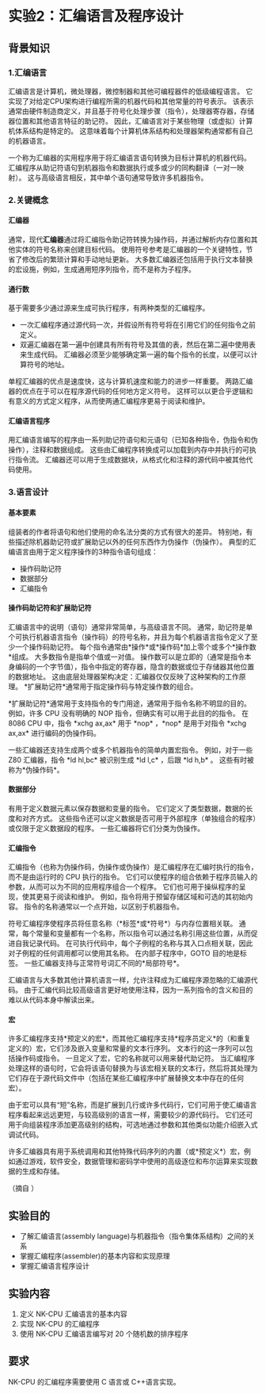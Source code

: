 # 实验2：汇编语言及程序设计
## 背景知识
### 1.汇编语言
<p>汇编语言是计算机，微处理器，微控制器和其他可编程器件的低级编程语言。 它实现了对给定CPU架构进行编程所需的机器代码和其他常量的符号表示。 该表示通常由硬件制造商定义，并且基于符号化处理步骤（指令），处理器寄存器，存储器位置和其他语言特征的助记符。 因此，汇编语言对于某些物理（或虚拟）计算机体系结构是特定的。 这意味着每个计算机体系结构和处理器架构通常都有自己的机器语言。</p>
<p>一个称为汇编器的实用程序用于将汇编语言语句转换为目标计算机的机器代码。 汇编程序从助记符语句到机器指令和数据执行或多或少的同构翻译（一对一映射）。 这与高级语言相反，其中单个语句通常导致许多机器指令。</p>

### 2.关键概念
#### 汇编器
<p>通常，现代<b>汇编器</b>通过将汇编指令助记符转换为操作码，并通过解析内存位置和其他实体的符号名称来创建目标代码。 使用符号参考是汇编器的一个关键特性，节省了修改后的繁琐计算和手动地址更新。 大多数汇编器还包括用于执行文本替换的宏设施，例如，生成通用短序列指令，而不是称为子程序。</p>

#### 通行数
<p>基于需要多少通过源来生成可执行程序，有两种类型的汇编程序。</p>

- 一次汇编程序通过源代码一次，并假设所有符号将在引用它们的任何指令之前定义。
- 双遍汇编器在第一遍中创建具有所有符号及其值的表，然后在第二遍中使用表来生成代码。 汇编器必须至少能够确定第一遍的每个指令的长度，以便可以计算符号的地址。

<p>单程汇编器的优点是速度快，这与计算机速度和能力的进步一样重要。 两路汇编器的优点在于可以在程序源代码的任何地方定义符号。 这样可以以更合乎逻辑和有意义的方式定义程序，从而使两通汇编程序更易于阅读和维护。</p>

#### 汇编语言程序
<p>用汇编语言编写的程序由一系列助记符语句和元语句（已知各种指令，伪指令和伪操作），注释和数据组成。 这些由汇编程序转换成可以加载到内存中并执行的可执行指令流。 汇编器还可以用于生成数据块，从格式化和注释的源代码中被其他代码使用。</p>

### 3.语言设计
#### 基本要素
<p>组装者的作者将语句和他们使用的命名法分类的方式有很大的差异。 特别地，有些描述除机器助记符或扩展助记以外的任何东西作为伪操作（伪操作）。 典型的汇编语言由用于定义程序操作的3种指令语句组成：</p>

- 操作码助记符
- 数据部分
- 汇编指令

#### 操作码助记符和扩展助记符
<p>汇编语言中的说明（语句）通常非常简单，与高级语言不同。 通常，助记符是单个可执行机器语言指令（操作码）的符号名称，并且为每个机器语言指令定义了至少一个操作码助记符。 每个指令通常由*操作*或*操作码*加上零个或多个*操作数*组成。 大多数指令是指单个值或一对值。 操作数可以是立即的（通常是指令本身编码的一个字节值），指令中指定的寄存器，隐含的数据或位于存储器其他位置的数据地址。 这由底层处理器架构决定：汇编器仅仅反映了这种架构的工作原理。 *扩展助记符*通常用于指定操作码与特定操作数的组合。</p>
<p>*扩展助记符*通常用于支持指令的专门用途，通常用于指令名称不明显的目的。 例如，许多 CPU 没有明确的 NOP 指令，但确实有可以用于此目的的指令。 在 8086 CPU 中，指令 *xchg ax,ax* 用于 *nop* ，*nop* 是用于对指令 *xchg ax,ax* 进行编码的伪操作码。</p>
<p>一些汇编器还支持生成两个或多个机器指令的简单内置宏指令。 例如，对于一些 Z80 汇编器，指令 *ld hl,bc* 被识别生成 *ld l,c* ，后跟 *ld h,b* 。 这些有时被称为*伪操作码*。</p> 

#### 数据部分
<p>有用于定义数据元素以保存数据和变量的指令。 它们定义了类型数据，数据的长度和对齐方式。 这些指令还可以定义数据是否可用于外部程序（单独组合的程序）或仅限于定义数据段的程序。 一些汇编器将它们分类为伪操作。</p>

#### 汇编指令
<p>汇编指令（也称为伪操作码，伪操作或伪操作）是汇编程序在汇编时执行的指令，而不是由运行时的 CPU 执行的指令。 它们可以使程序的组合依赖于程序员输入的参数，从而可以为不同的应用程序组合一个程序。 它们也可用于操纵程序的呈现，使其更易于阅读和维护。 例如，指令将用于预留存储区域和可选的其初始内容。 指令的名称通常以一个点开始，以区别于机器指令。</p>
<p>符号汇编程序使程序员将任意名称（*标签*或*符号*）与内存位置相关联。 通常，每个常量和变量都有一个名称，所以指令可以通过名称引用这些位置，从而促进自我记录代码。 在可执行代码中，每个子例程的名称与其入口点相关联，因此对子例程的任何调用都可以使用其名称。 在内部子程序中，GOTO 目的地是标签。 一些汇编器支持与正常符号词汇不同的*局部符号*。</p>
<p>汇编语言与大多数其他计算机语言一样，允许注释成为汇编程序源忽略的汇编源代码。 由于汇编代码比较高级语言更好地使用注释，因为一系列指令的含义和目的难以从代码本身中解读出来。</p>

#### 宏
<p>许多汇编程序支持*预定义的宏*，而其他汇编程序支持*程序员定义*的（和重复定义的）宏，它们涉及嵌入变量和常量的文本行序列。 文本行的这一序列可以包括操作码或指令。 一旦定义了宏，它的名称就可以用来替代助记符。 当汇编程序处理这样的语句时，它会将该语句替换为与该宏相关联的文本行，然后将其处理为它们存在于源代码文件中（包括在某些汇编程序中扩展替换文本中存在的任何宏）。</p>
<p>由于宏可以具有“短”名称，而是扩展到几行或许多代码行，它们可用于使汇编语言程序看起来远远更短，与较高级别的语言一样，需要较少的源代码行。 它们还可用于向组装程序添加更高级别的结构，可选地通过参数和其他类似功能介绍嵌入式调试代码。</p>
<p>许多汇编器具有用于系统调用和其他特殊代码序列的内置（或*预定义*）宏，例如通过游戏，软件安全，数据管理和密码学中使用的高级逐位和布尔运算来实现数据的生成和存储。</p>
<p>（摘自 <http://en.wikipedia.org/wiki/Assembly_language>）</p>

## 实验目的

- 了解汇编语言(assembly language)与机器指令（指令集体系结构）之间的关系
- 掌握汇编程序(assembler)的基本内容和实现原理
- 掌握汇编语言程序设计

## 实验内容

1. 定义 NK-CPU 汇编语言的基本内容
2. 实现 NK-CPU 的汇编程序
3. 使用 NK-CPU 汇编语言编写对 20 个随机数的排序程序

## 要求
NK-CPU 的汇编程序需要使用 C 语言或 C++语言实现。 
